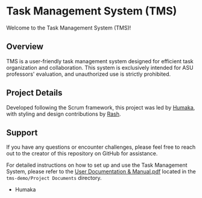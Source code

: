 # Task Management System (TMS)

Welcome to the Task Management System (TMS)!

## Overview

TMS is a user-friendly task management system designed for efficient task organization and collaboration. This system is exclusively intended for ASU professors' evaluation, and unauthorized use is strictly prohibited.

## Project Details

Developed following the Scrum framework, this project was led by [Humaka](https://github.com/Humaka01), with styling and design contributions by [Rash](https://github.com/Rashidh89).

## Support

If you have any questions or encounter challenges, please feel free to reach out to the creator of this repository on GitHub for assistance.

For detailed instructions on how to set up and use the Task Management System, please refer to the [User Documentation & Manual.pdf](tms-demo/Project%20Documents/User%20Documentation%20&%20Manual.pdf) located in the `tms-demo/Project Documents` directory.

- Humaka